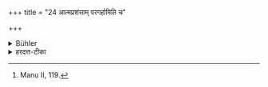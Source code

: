 +++
title = "24 आत्मप्रशंसाम् परगर्हामिति च"

+++

<details><summary>Bühler</summary>

24. He shall avoid self-praise, blaming others, and the like. [^12] 


[^12]:  Manu II, 119.
</details>

<details><summary>हरदत्त-टीका</summary>

## सूत्रम्
आत्मप्रशंसा परगर्हामिति च वर्जयेत् ॥ २४ ॥  
### टिप्पनी
इतिकरणादेवंप्रकाराणामात्मनिन्दादीनामपि प्रतिषेधः ॥ २४ ॥
</details>

